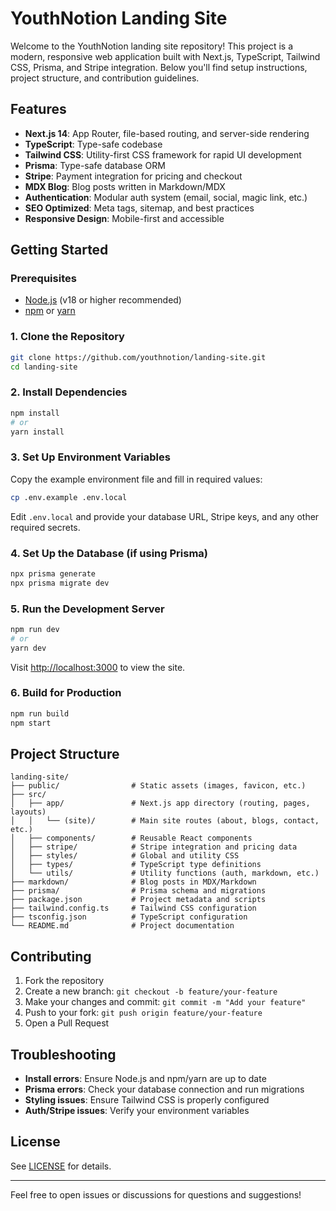# YouthNotion Landing Site

Welcome to the YouthNotion landing site repository! This project is a modern, responsive web application built with Next.js, TypeScript, Tailwind CSS, Prisma, and Stripe integration. Below you'll find setup instructions, project structure, and contribution guidelines.

## Features
- **Next.js 14**: App Router, file-based routing, and server-side rendering
- **TypeScript**: Type-safe codebase
- **Tailwind CSS**: Utility-first CSS framework for rapid UI development
- **Prisma**: Type-safe database ORM
- **Stripe**: Payment integration for pricing and checkout
- **MDX Blog**: Blog posts written in Markdown/MDX
- **Authentication**: Modular auth system (email, social, magic link, etc.)
- **SEO Optimized**: Meta tags, sitemap, and best practices
- **Responsive Design**: Mobile-first and accessible

## Getting Started

### Prerequisites
- [Node.js](https://nodejs.org/) (v18 or higher recommended)
- [npm](https://www.npmjs.com/) or [yarn](https://yarnpkg.com/)

### 1. Clone the Repository
```bash
git clone https://github.com/youthnotion/landing-site.git
cd landing-site
```

### 2. Install Dependencies
```bash
npm install
# or
yarn install
```

### 3. Set Up Environment Variables
Copy the example environment file and fill in required values:
```bash
cp .env.example .env.local
```
Edit `.env.local` and provide your database URL, Stripe keys, and any other required secrets.

### 4. Set Up the Database (if using Prisma)
```bash
npx prisma generate
npx prisma migrate dev
```

### 5. Run the Development Server
```bash
npm run dev
# or
yarn dev
```
Visit [http://localhost:3000](http://localhost:3000) to view the site.

### 6. Build for Production
```bash
npm run build
npm start
```

## Project Structure
```
landing-site/
├── public/                # Static assets (images, favicon, etc.)
├── src/
│   ├── app/               # Next.js app directory (routing, pages, layouts)
│   │   └── (site)/        # Main site routes (about, blogs, contact, etc.)
│   ├── components/        # Reusable React components
│   ├── stripe/            # Stripe integration and pricing data
│   ├── styles/            # Global and utility CSS
│   ├── types/             # TypeScript type definitions
│   └── utils/             # Utility functions (auth, markdown, etc.)
├── markdown/              # Blog posts in MDX/Markdown
├── prisma/                # Prisma schema and migrations
├── package.json           # Project metadata and scripts
├── tailwind.config.ts     # Tailwind CSS configuration
├── tsconfig.json          # TypeScript configuration
└── README.md              # Project documentation
```

## Contributing
1. Fork the repository
2. Create a new branch: `git checkout -b feature/your-feature`
3. Make your changes and commit: `git commit -m "Add your feature"`
4. Push to your fork: `git push origin feature/your-feature`
5. Open a Pull Request

## Troubleshooting
- **Install errors**: Ensure Node.js and npm/yarn are up to date
- **Prisma errors**: Check your database connection and run migrations
- **Styling issues**: Ensure Tailwind CSS is properly configured
- **Auth/Stripe issues**: Verify your environment variables

## License
See [LICENSE](./LICENSE) for details.

---
Feel free to open issues or discussions for questions and suggestions!
